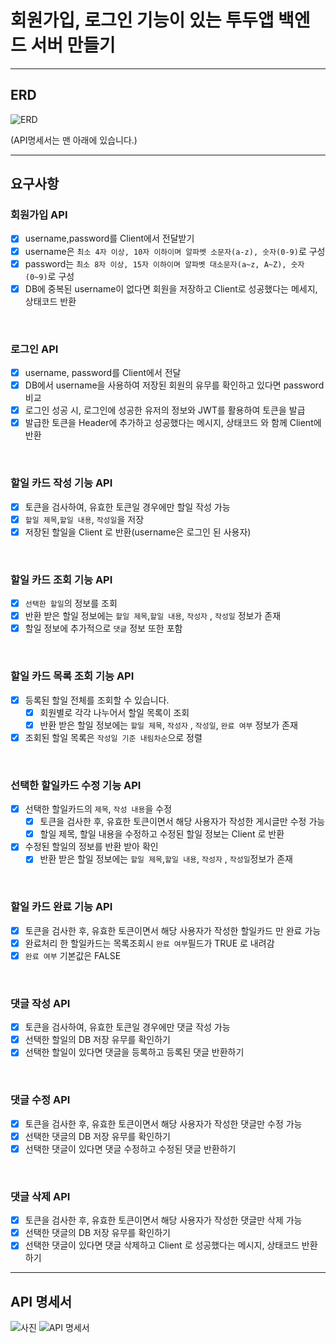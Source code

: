 # 회원가입, 로그인 기능이 있는 투두앱 백엔드 서버 만들기

---

## ERD

![ERD](https://github.com/gloz0315/scheduleProject/assets/80665963/44d3fa3b-ec07-49b9-819b-8aa285d675f7)

(API명세서는 맨 아래에 있습니다.)

---

## 요구사항

### 회원가입 API

- [x] username,password를 Client에서 전달받기
- [x] username은 `최소 4자 이상, 10자 이하이며 알파벳 소문자(a-z), 숫자(0-9)`로 구성
- [x] password는  `최소 8자 이상, 15자 이하이며 알파벳 대소문자(a~z, A~Z), 숫자(0~9)`로 구성
- [x] DB에 중복된 username이 없다면 회원을 저장하고 Client로 성공했다는 메세지, 상태코드 반환

<br>

### 로그인 API

- [x] username, password를 Client에서 전달
- [x] DB에서 username을 사용하여 저장된 회원의 유무를 확인하고 있다면 password 비교
- [x] 로그인 성공 시, 로그인에 성공한 유저의 정보와 JWT를 활용하여 토큰을 발급
- [x] 발급한 토큰을 Header에 추가하고 성공했다는 메시지, 상태코드 와 함께 Client에 반환

<br>

### 할일 카드 작성 기능 API

- [x] 토큰을 검사하여, 유효한 토큰일 경우에만 할일 작성 가능
- [x] `할일 제목`,`할일 내용`, `작성일`을 저장
- [x] 저장된 할일을 Client 로 반환(username은 로그인 된 사용자)

<br>

### 할일 카드 조회 기능 API

- [x] `선택한 할일`의 정보를 조회
- [x] 반환 받은 할일 정보에는 `할일 제목`,`할일 내용`, `작성자` , `작성일` 정보가 존재
- [x] 할일 정보에 추가적으로 `댓글` 정보 또한 포함

<br>

### 할일 카드 목록 조회 기능 API

- [x] 등록된 할일 전체를 조회할 수 있습니다.
    - [x] 회원별로 각각 나누어서 할일 목록이 조회
    - [x] 반환 받은 할일 정보에는 `할일 제목`, `작성자` , `작성일`, `완료 여부` 정보가 존재
- [x] 조회된 할일 목록은 `작성일 기준 내림차순`으로 정렬

<br>

### 선택한 할일카드 수정 기능 API

- [x] 선택한 할일카드의 `제목`, `작성 내용`을 수정
    - [x] 토큰을 검사한 후, 유효한 토큰이면서 해당 사용자가 작성한 게시글만 수정 가능
    - [x] 할일 제목, 할일 내용을 수정하고 수정된 할일 정보는 Client 로 반환
- [x] 수정된 할일의 정보를 반환 받아 확인
    - [x] 반환 받은 할일 정보에는 `할일 제목`,`할일 내용`, `작성자` , `작성일`정보가 존재

<br>

### 할일 카드 완료 기능 API

- [x] 토큰을 검사한 후, 유효한 토큰이면서 해당 사용자가 작성한 할일카드 만 완료 가능
- [x] 완료처리 한 할일카드는 목록조회시 `완료 여부`필드가 TRUE 로 내려감
- [x] `완료 여부` 기본값은 FALSE

<br>

### 댓글 작성 API

- [x] 토큰을 검사하여, 유효한 토큰일 경우에만 댓글 작성 가능
- [x] 선택한 할일의 DB 저장 유무를 확인하기
- [x] 선택한 할일이 있다면 댓글을 등록하고 등록된 댓글 반환하기

<br>

### 댓글 수정 API

- [x] 토큰을 검사한 후, 유효한 토큰이면서 해당 사용자가 작성한 댓글만 수정 가능
- [x] 선택한 댓글의 DB 저장 유무를 확인하기
- [x] 선택한 댓글이 있다면 댓글 수정하고 수정된 댓글 반환하기

<br>

### 댓글 삭제 API

- [x] 토큰을 검사한 후, 유효한 토큰이면서 해당 사용자가 작성한 댓글만 삭제 가능
- [x] 선택한 댓글의 DB 저장 유무를 확인하기
- [x] 선택한 댓글이 있다면 댓글 삭제하고 Client 로 성공했다는 메시지, 상태코드 반환하기

---

## API 명세서

![사진](https://github.com/gloz0315/ToDoProject/assets/80665963/64c1853d-65fe-40cc-978e-80a40d6f485a)
![API 명세서](https://github.com/gloz0315/ToDoProject/assets/80665963/b244a43c-1b8c-4e79-9f0e-c43d5d944b37)

